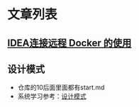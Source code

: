 # 文章列表
## [IDEA连接远程 Docker 的使用](https://www.cnblogs.com/rain-me/p/16669044.html)

## 设计模式
- 仓库的10后面里面都有start.md
- 系统学习参考：[设计模式](https://refactoringguru.cn/design-patterns/template-method)
